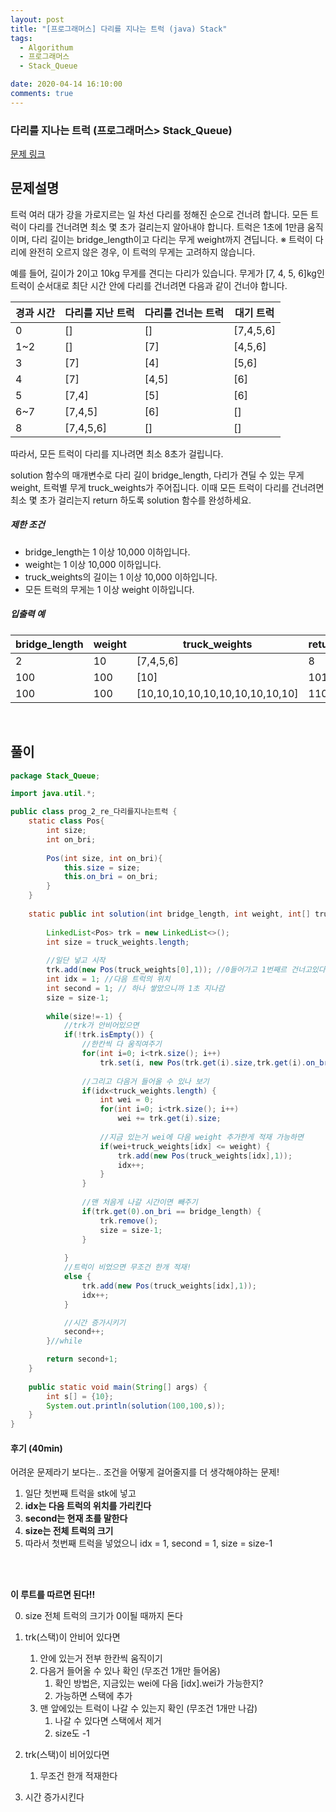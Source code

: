 ```yaml
---
layout: post
title: "[프로그래머스] 다리를 지나는 트럭 (java) Stack"
tags:
  - Algorithum
  - 프로그래머스
  - Stack_Queue

date: 2020-04-14 16:10:00
comments: true
---
```




###   다리를 지나는 트럭 (프로그래머스> Stack_Queue)

[문제 링크]()

## 문제설명

트럭 여러 대가 강을 가로지르는 일 차선 다리를 정해진 순으로 건너려 합니다. 모든 트럭이 다리를 건너려면 최소 몇 초가 걸리는지 알아내야 합니다. 트럭은 1초에 1만큼 움직이며, 다리 길이는 bridge_length이고 다리는 무게 weight까지 견딥니다.
※ 트럭이 다리에 완전히 오르지 않은 경우, 이 트럭의 무게는 고려하지 않습니다.

예를 들어, 길이가 2이고 10kg 무게를 견디는 다리가 있습니다. 무게가 [7, 4, 5, 6]kg인 트럭이 순서대로 최단 시간 안에 다리를 건너려면 다음과 같이 건너야 합니다.

| 경과 시간 | 다리를 지난 트럭 | 다리를 건너는 트럭 | 대기 트럭 |
| --------- | ---------------- | ------------------ | --------- |
| 0         | []               | []                 | [7,4,5,6] |
| 1~2       | []               | [7]                | [4,5,6]   |
| 3         | [7]              | [4]                | [5,6]     |
| 4         | [7]              | [4,5]              | [6]       |
| 5         | [7,4]            | [5]                | [6]       |
| 6~7       | [7,4,5]          | [6]                | []        |
| 8         | [7,4,5,6]        | []                 | []        |

따라서, 모든 트럭이 다리를 지나려면 최소 8초가 걸립니다.

solution 함수의 매개변수로 다리 길이 bridge_length, 다리가 견딜 수 있는 무게 weight, 트럭별 무게 truck_weights가 주어집니다. 이때 모든 트럭이 다리를 건너려면 최소 몇 초가 걸리는지 return 하도록 solution 함수를 완성하세요.

##### 제한 조건

- bridge_length는 1 이상 10,000 이하입니다.
- weight는 1 이상 10,000 이하입니다.
- truck_weights의 길이는 1 이상 10,000 이하입니다.
- 모든 트럭의 무게는 1 이상 weight 이하입니다.

##### 입출력 예

| bridge_length | weight | truck_weights                   | return |
| ------------- | ------ | ------------------------------- | ------ |
| 2             | 10     | [7,4,5,6]                       | 8      |
| 100           | 100    | [10]                            | 101    |
| 100           | 100    | [10,10,10,10,10,10,10,10,10,10] | 110    |

<br>

## 풀이

```java
package Stack_Queue;

import java.util.*;

public class prog_2_re_다리를지나는트럭 {
	static class Pos{
		int size;
		int on_bri;
		
		Pos(int size, int on_bri){
			this.size = size;
			this.on_bri = on_bri;
		}
	}
	
    static public int solution(int bridge_length, int weight, int[] truck_weights) {
    	
    	LinkedList<Pos> trk = new LinkedList<>();
    	int size = truck_weights.length;
    	
    	//일단 넣고 시작
    	trk.add(new Pos(truck_weights[0],1)); //0들어가고 1번째르 건너고있다
    	int idx = 1; //다음 트럭의 위치
    	int second = 1; // 하나 쌓았으니까 1초 지나감
    	size = size-1;
    	
    	while(size!=-1) {
    		//trk가 안비어있으면 
    		if(!trk.isEmpty()) {
    			//한칸씩 다 움직여주기
    			for(int i=0; i<trk.size(); i++)
    				trk.set(i, new Pos(trk.get(i).size,trk.get(i).on_bri+1));
    			
    			//그리고 다음거 들어올 수 있나 보기
    			if(idx<truck_weights.length) {
    				int wei = 0;
    				for(int i=0; i<trk.size(); i++)
    					wei += trk.get(i).size;
    				
    				//지금 있는거 wei에 다음 weight 추가한게 적재 가능하면
    				if(wei+truck_weights[idx] <= weight) {
    					trk.add(new Pos(truck_weights[idx],1));
    					idx++;
    				}
    			}
    			
    			//맨 처음게 나갈 시간이면 빼주기
    			if(trk.get(0).on_bri == bridge_length) {
    				trk.remove();
    				size = size-1;
    			}
    			
    		}
    		//트럭이 비었으면 무조건 한개 적재!
    		else {
    			trk.add(new Pos(truck_weights[idx],1));
    			idx++;
    		}

    		//시간 증가시키기
    		second++;
    	}//while

    	return second+1;
    }
    
    public static void main(String[] args) {
		int s[] = {10};
    	System.out.println(solution(100,100,s));
	}
}

```

#### 후기 (40min)

어려운 문제라기 보다는.. 조건을 어떻게 걸어줄지를 더 생각해야하는 문제!

1. 일단 첫번째 트럭을 stk에 넣고
2. **idx는 다음 트럭의 위치를 가리킨다** 
3. **second는 현재 초를 말한다** 
4. **size는 전체 트럭의 크기**
5. 따라서 첫번째 트럭을 넣었으니 idx = 1, second = 1, size = size-1

<br><br>

**이 루트를 따르면 된다!!**

0. size 전체 트럭의 크기가 0이될 때까지 돈다

1. trk(스택)이 안비어 있다면
   1. 안에 있는거 전부 한칸씩 움직이기
   2. 다음거 들어올 수 있나 확인 (무조건 1개만 들어옴)
      1. 확인 방법은, 지금있는 wei에 다음 [idx].wei가 가능한지?
      2. 가능하면 스택에 추가
   3. 맨 앞에있는 트럭이 나갈 수 있는지 확인 (무조건 1개만 나감)
      1. 나갈 수 있다면 스택에서 제거
      2. size도 -1
2. trk(스택)이 비어있다면
   1. 무조건 한개 적재한다
3. 시간 증가시킨다